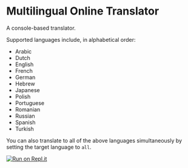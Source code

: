 # Multilingual Online Translator

A console-based translator.

Supported languages include, in alphabetical order:
* Arabic
* Dutch
* English
* French
* German
* Hebrew
* Japanese
* Polish
* Portuguese
* Romanian
* Russian
* Spanish
* Turkish

You can also translate to all of the above languages simultaneously by setting the target language to ``all``.

[![Run on Repl.it](https://repl.it/badge/github/jasonalantolbert/multilingual-online-translator)](https://repl.it/@jasontolbertjr/multilingual-online-translator)
